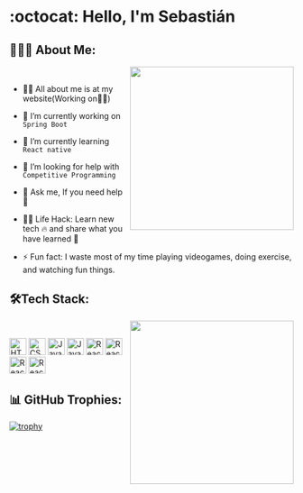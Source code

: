 <!-- <h1 align="center">Hello<img src="https://raw.githubusercontent.com/ABSphreak/ABSphreak/master/gifs/Hi.gif" width="30px"> I'm Software Engineer</h1> -->
<!-- 
<div align="center">
  <img src ="./banner.png" />
</div>
-->
# :octocat: Hello, I'm Sebastián
## 👨🏻‍💻 About Me:

<img  src="./programming.gif" height="290px" align="right" />
<br>

- 🙋‍♂️ All about me is at my website(Working on👷‍♂️) <!--**[My Website](https://jorneylopez.github.io/)**-->

- 🔭 I’m currently working on `Spring Boot`

- 🌱 I’m currently learning `React native`

- 🤔 I’m looking for help with `Competitive Programming`

- 💬 Ask me, If you need help 🚀

- 👨‍💻 Life Hack: Learn new tech :fire: and share what you have learned :tada:

- ⚡ Fun fact: I waste most of my time playing videogames, doing exercise, and watching fun things.


## 🛠Tech Stack:

<img  src="./programming.gif" height="290px" align="right" />
<br>

<p>
<img alt="HTML5" src="https://img.shields.io/badge/HTML5-E34F26?style=for-the-badge&logo=html5&logoColor=white" height="30px"/>
<img alt="CSS" src="https://img.shields.io/badge/CSS3-1572B6?style=for-the-badge&logo=css3&logoColor=white" height="30px"/>
<img alt="JavaScript" src="https://img.shields.io/badge/JavaScript-F7DF1E?style=for-the-badge&logo=javascript&logoColor=black" height="30px"/>
<img alt="Java" src="https://img.shields.io/badge/Java-f44336?style=for-the-badge&logo=CoffeeScript&logoColor=white" height="30px"/>
<img alt="React" src="https://img.shields.io/badge/React-20232A?style=for-the-badge&logo=react&logoColor=61DAFB" height="30px"/>
<img alt="React" src="https://img.shields.io/badge/ReactNative-00ccf1?style=for-the-badge&logo=react&logoColor=242424" height="30px"/>
<img alt="React" src="https://img.shields.io/badge/Thymeleaf-005c0f?style=for-the-badge&logo=Thymeleaf&logoColor=FFFFFF" height="30px"/>
<img alt="React" src="https://img.shields.io/badge/Springboot-6db33f?style=for-the-badge&logo=springboot&logoColor=FFFFFF" height="30px"/>
</p>

## 📊 GitHub Trophies:
[![trophy](https://github-profile-trophy.vercel.app/?username=defSebas&theme=onedark&title=Commits,Repositories,MultiLanguage,PullRequest,Issues)](https://github.com/defSebas/github-profile-trophy)


